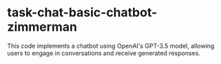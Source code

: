 # task-chat-basic-chatbot-zimmerman
This code implements a chatbot using OpenAI's GPT-3.5 model, allowing users to engage in conversations and receive generated responses.
